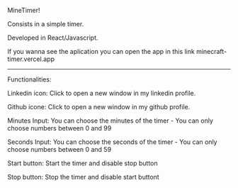 MineTimer!

Consists in a simple timer.

Developed in React/Javascript.

If you wanna see the aplication you can open the app in this link minecraft-timer.vercel.app



-------------------------

Functionalities:

Linkedin icon:  Click to open a new window in my linkedin profile.

Github ícone:  Click to open a new window in my github profile.

Minutes Input: You can choose the minutes of the timer - You can only choose numbers between 0 and 99

Seconds Input: You can choose the seconds of the timer - You can only choose numbers between 0 and 59

Start button: Start the timer and disable stop button

Stop button: Stop the timer and disable start buttont
